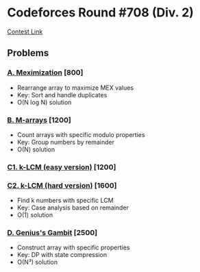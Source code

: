 # Codeforces Round #708 (Div. 2)
[Contest Link](https://codeforces.com/contest/1497)

## Problems

### [A. Meximization](https://codeforces.com/contest/1497/problem/A) [800]
- Rearrange array to maximize MEX values
- Key: Sort and handle duplicates
- O(N log N) solution

### [B. M-arrays](https://codeforces.com/contest/1497/problem/B) [1200]
- Count arrays with specific modulo properties
- Key: Group numbers by remainder
- O(N) solution

### [C1. k-LCM (easy version)](https://codeforces.com/contest/1497/problem/C1) [1200]
### [C2. k-LCM (hard version)](https://codeforces.com/contest/1497/problem/C2) [1600]
- Find k numbers with specific LCM
- Key: Case analysis based on remainder
- O(1) solution

### [D. Genius's Gambit](https://codeforces.com/contest/1497/problem/D) [2500]
- Construct array with specific properties
- Key: DP with state compression
- O(N³) solution
